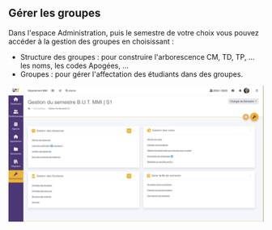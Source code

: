 ## Gérer les groupes

Dans l'espace Administration, puis le semestre de votre choix vous pouvez accéder à la gestion des groupes en choisissant :

- Structure des groupes : pour construire l'arborescence CM, TD, TP, ... les noms, les codes Apogées, ...
- Groupes : pour gérer l'affectation des étudiants dans des groupes.

![Affichage d'un semestre en administration](images/page_semestre.png)